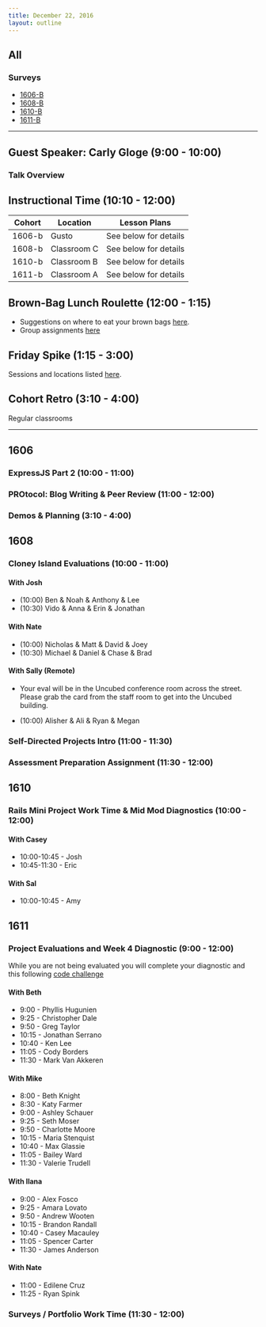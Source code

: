 ```yaml
---
title: December 22, 2016
layout: outline
---
```



## All

### Surveys
* [1606-B]()
* [1608-B]()
* [1610-B]()
* [1611-B]()

***

## Guest Speaker: Carly Gloge (9:00 - 10:00)


### Talk Overview


## Instructional Time (10:10 - 12:00)

| Cohort | Location | Lesson Plans |
| ------ | -------- | ------------ |
| 1606-b | Gusto | See below for details |
| 1608-b | Classroom C | See below for details |
| 1610-b | Classroom B | See below for details |
| 1611-b | Classroom A | See below for details |

## Brown-Bag Lunch Roulette (12:00 - 1:15)

* Suggestions on where to eat your brown bags [here](http://goo.gl/mHcSpv).
* Group assignments [here](https://github.com/turingschool/interdisciplinary-planning/blob/master/groups/20161222.markdown)

## Friday Spike (1:15 - 3:00)

Sessions and locations listed [here](https://docs.google.com/spreadsheets/d/1K5JRLoSOHwv4SqE3B6uuXNFuZ9chn3Xop_9fpB9Wyh4/edit?usp=sharing).

## Cohort Retro (3:10 - 4:00)
Regular classrooms

***

## 1606

### ExpressJS Part 2 (10:00 - 11:00)

### PROtocol: Blog Writing & Peer Review (11:00 - 12:00)

### Demos & Planning (3:10 - 4:00)


## 1608

### Cloney Island Evaluations (10:00 - 11:00)

#### With Josh

* (10:00) Ben & Noah & Anthony & Lee
* (10:30) Vido & Anna & Erin & Jonathan

#### With Nate

* (10:00) Nicholas & Matt & David & Joey
* (10:30) Michael & Daniel & Chase & Brad

#### With Sally (Remote)

* Your eval will be in the Uncubed conference room across the street. Please
grab the card from the staff room to get into the Uncubed building.

* (10:00) Alisher & Ali & Ryan & Megan

### Self-Directed Projects Intro (11:00 - 11:30)

### Assessment Preparation Assignment (11:30 - 12:00)


## 1610

### Rails Mini Project Work Time & Mid Mod Diagnostics (10:00 - 12:00)

#### With Casey

* 10:00-10:45 - Josh
* 10:45-11:30 - Eric

#### With Sal

* 10:00-10:45 - Amy


## 1611

### Project Evaluations and Week 4 Diagnostic (9:00 - 12:00)

While you are not being evaluated you will complete your diagnostic and this
following [code challenge](https://github.com/turingschool/challenges/blob/master/wizarding_bank.markdown)

#### With Beth
* 9:00  - Phyllis Hugunien
* 9:25  - Christopher Dale
* 9:50  - Greg Taylor
* 10:15 - Jonathan Serrano
* 10:40 - Ken Lee
* 11:05 - Cody Borders
* 11:30 - Mark Van Akkeren

#### With Mike
* 8:00  - Beth Knight
* 8:30  - Katy Farmer
* 9:00  - Ashley Schauer
* 9:25  - Seth Moser
* 9:50  - Charlotte Moore
* 10:15 - Maria Stenquist
* 10:40 - Max Glassie
* 11:05 - Bailey Ward
* 11:30 - Valerie Trudell

#### With Ilana
* 9:00  - Alex Fosco
* 9:25  - Amara Lovato
* 9:50  - Andrew Wooten
* 10:15 - Brandon Randall
* 10:40 - Casey Macauley
* 11:05 - Spencer Carter
* 11:30 - James Anderson


#### With Nate
* 11:00 - Edilene Cruz
* 11:25 - Ryan Spink

### Surveys / Portfolio Work Time (11:30 - 12:00)

